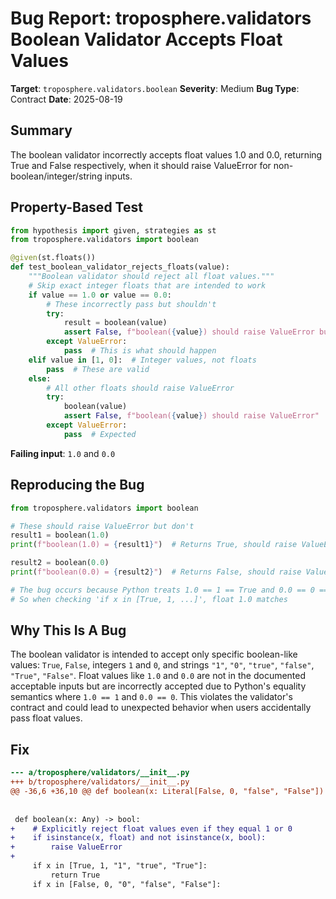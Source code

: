 # Bug Report: troposphere.validators Boolean Validator Accepts Float Values

**Target**: `troposphere.validators.boolean`
**Severity**: Medium
**Bug Type**: Contract
**Date**: 2025-08-19

## Summary

The boolean validator incorrectly accepts float values 1.0 and 0.0, returning True and False respectively, when it should raise ValueError for non-boolean/integer/string inputs.

## Property-Based Test

```python
from hypothesis import given, strategies as st
from troposphere.validators import boolean

@given(st.floats())
def test_boolean_validator_rejects_floats(value):
    """Boolean validator should reject all float values."""
    # Skip exact integer floats that are intended to work
    if value == 1.0 or value == 0.0:
        # These incorrectly pass but shouldn't
        try:
            result = boolean(value)
            assert False, f"boolean({value}) should raise ValueError but returned {result}"
        except ValueError:
            pass  # This is what should happen
    elif value in [1, 0]:  # Integer values, not floats
        pass  # These are valid
    else:
        # All other floats should raise ValueError
        try:
            boolean(value)
            assert False, f"boolean({value}) should raise ValueError"
        except ValueError:
            pass  # Expected
```

**Failing input**: `1.0` and `0.0`

## Reproducing the Bug

```python
from troposphere.validators import boolean

# These should raise ValueError but don't
result1 = boolean(1.0)
print(f"boolean(1.0) = {result1}")  # Returns True, should raise ValueError

result2 = boolean(0.0)  
print(f"boolean(0.0) = {result2}")  # Returns False, should raise ValueError

# The bug occurs because Python treats 1.0 == 1 == True and 0.0 == 0 == False
# So when checking 'if x in [True, 1, ...]', float 1.0 matches
```

## Why This Is A Bug

The boolean validator is intended to accept only specific boolean-like values: `True`, `False`, integers `1` and `0`, and strings `"1"`, `"0"`, `"true"`, `"false"`, `"True"`, `"False"`. Float values like `1.0` and `0.0` are not in the documented acceptable inputs but are incorrectly accepted due to Python's equality semantics where `1.0 == 1` and `0.0 == 0`. This violates the validator's contract and could lead to unexpected behavior when users accidentally pass float values.

## Fix

```diff
--- a/troposphere/validators/__init__.py
+++ b/troposphere/validators/__init__.py
@@ -36,6 +36,10 @@ def boolean(x: Literal[False, 0, "false", "False"]) -> Literal[False]: ...
 
 
 def boolean(x: Any) -> bool:
+    # Explicitly reject float values even if they equal 1 or 0
+    if isinstance(x, float) and not isinstance(x, bool):
+        raise ValueError
+    
     if x in [True, 1, "1", "true", "True"]:
         return True
     if x in [False, 0, "0", "false", "False"]:
```